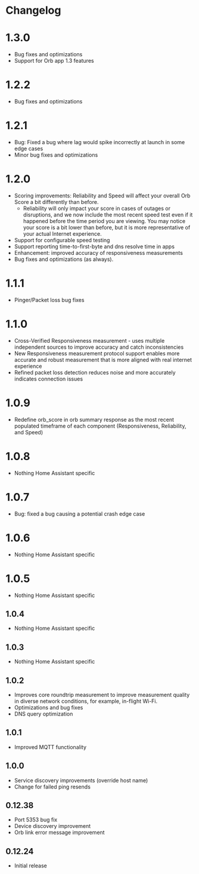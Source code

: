 # Changelog
# 1.3.0
- Bug fixes and optimizations
- Support for Orb app 1.3 features

# 1.2.2
- Bug fixes and optimizations

# 1.2.1
- Bug: Fixed a bug where lag would spike incorrectly at launch in some edge cases
- Minor bug fixes and optimizations

# 1.2.0
- Scoring improvements: Reliability and Speed will affect your overall Orb Score a bit differently than before.
    - Reliability will only impact your score in cases of outages or disruptions, and we now include the most recent speed test even if it happened before the time period you are viewing. You may notice your score is a bit lower than before, but it is more representative of your actual Internet experience.
- Support for configurable speed testing
- Support reporting time-to-first-byte and dns resolve time in apps
- Enhancement: improved accuracy of responsiveness measurements
- Bug fixes and optimizations (as always).

# 1.1.1
- Pinger/Packet loss bug fixes

# 1.1.0
- Cross-Verified Responsiveness measurement - uses multiple independent sources to improve accuracy and catch inconsistencies
- New Responsiveness measurement protocol support enables more accurate and robust measurement that is more aligned with real internet experience
- Refined packet loss detection reduces noise and more accurately indicates connection issues

# 1.0.9
- Redefine orb_score in orb summary response as the most recent populated timeframe of each component (Responsiveness, Reliability, and Speed)

# 1.0.8
- Nothing Home Assistant specific

# 1.0.7
- Bug: fixed a bug causing a potential crash edge case

# 1.0.6
- Nothing Home Assistant specific

# 1.0.5
- Nothing Home Assistant specific

## 1.0.4
- Nothing Home Assistant specific

## 1.0.3
- Nothing Home Assistant specific

## 1.0.2
- Improves core roundtrip measurement to improve measurement quality in diverse network conditions, for example, in-flight Wi-Fi.
- Optimizations and bug fixes
- DNS query optimization

## 1.0.1
- Improved MQTT functionality

## 1.0.0
- Service discovery improvements (override host name)
- Change for failed ping resends

## 0.12.38
- Port 5353 bug fix
- Device discovery improvement
- Orb link error message improvement

## 0.12.24
- Initial release
